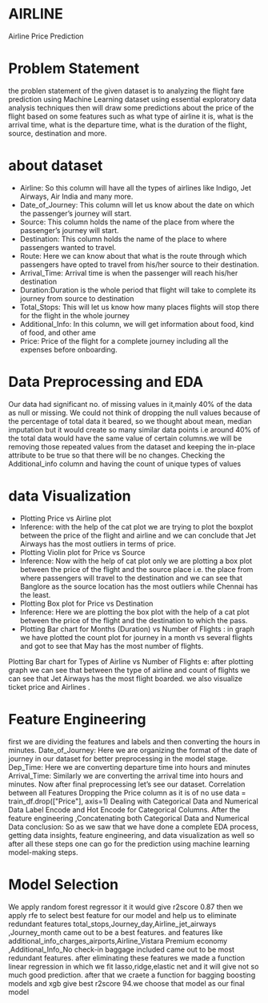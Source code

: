 # AIRLINE
Airline Price Prediction

# Problem Statement
 the problen statement of the given dataset is to  analyzing the flight fare prediction using Machine Learning dataset using essential exploratory data analysis techniques then will draw some predictions about the price of the flight based on some features such as what type of airline it is, what is the arrival time, what is the departure time, what is the duration of the flight, source, destination and more.
 
 # about dataset
 
* Airline: So this column will have all the types of airlines like Indigo, Jet Airways, Air India and many more.
* Date_of_Journey: This column will let us know about the date on which the passenger’s journey will start.
* Source: This column holds the name of the place from where the passenger’s journey will start.
* Destination: This column holds the name of the place to where passengers wanted to travel.
 * Route: Here we can know about that what is the route through which passengers have opted to travel from his/her source to their destination.
 * Arrival_Time: Arrival time is when the passenger will reach his/her destination
 * Duration:Duration is the whole period that flight will take to complete its journey from source to destination 
 * Total_Stops: This will let us know  how many places flights will stop there for the flight in the whole journey
 * Additional_Info: In this column, we will get information about food, kind of food, and other ame
* Price: Price of the flight for a complete journey including all the expenses before onboarding.

# Data Preprocessing and EDA

Our data had significant no. of missing values in it,mainly 
40% of the data as null or missing.
We could not think of dropping the null values because of the percentage of total data it
beared, so we thought about mean, median imputation but it would create so many
similar data points i.e around 40% of the total data would have the same value of
certain columns.we will be removing those repeated values from the dataset and keeping the in-place attribute to be true so that there will be no changes.
Checking the Additional_info column and having the count of unique types of values

# data Visualization 
* Plotting Price vs Airline plot
* Inference: with the help of the cat plot we are trying to plot the boxplot between the price of the flight and airline and we can conclude that Jet Airways has the most outliers in terms of price.
* Plotting Violin plot for Price vs Source
* Inference: Now with the help of cat plot only we are plotting a box plot between the price of the flight and
the source place i.e. the place from where passengers will travel to the destination and we can see that Banglore as the source location has the most outliers while Chennai has the least.
* Plotting Box plot for Price vs Destination
* Inference: Here we are plotting the box plot with the help of a cat plot between the price of the flight and the destination to which the pass.
* Plotting Bar chart for Months (Duration) vs Number of Flights
: in graph we have plotted the count plot for journey in a month vs several flights
and got to see that May has the most number of flights.

Plotting Bar chart for Types of Airline vs Number of Flights
e: after plotting  graph we can see that between the type of airline and count of flights we
can see that Jet Airways has the most flight boarded.
we also visualize ticket price and Airlines .


# Feature Engineering
first we are dividing the features and labels and then converting the hours in minutes.
Date_of_Journey: Here we are organizing the format of the date of journey in our dataset for better preprocessing in the model stage.
Dep_Time: Here we are converting departure time into hours and minutes
Arrival_Time: Similarly we are converting the arrival time into hours and minutes.
Now after final preprocessing let’s see our dataset.
Correlation between all Features
Dropping the Price column as it is of no use
data = train_df.drop(["Price"], axis=1)
Dealing with Categorical Data and Numerical Data
Label Encode and Hot Encode for Categorical Columns.
After the feature engineering ,Concatenating both Categorical Data and Numerical Data
conclusion: So as we saw that we have done a complete EDA process, getting data insights, feature engineering, and data visualization as well so after all these steps one can go for the prediction using machine learning model-making steps.

# Model Selection
We apply random forest regressor it it would give r2score 0.87 then we apply rfe to select best feature for our model and help us to eliminate redundant features total_stops,Journey_day,Airline_jet_airways ,Journey_month came out to be a best features. 
and features like additional_info_charges_airports,Airline_Vistara Premium economy
,Additional_Info_No check-in baggage included came out to be most redundant features.
after eliminating these features we made a function linear regression in which we fit lasso,ridge,elastic net and it will give not so much good prediction. after that we craete a function for bagging boosting models and xgb give best r2score 94.we choose that model  as our final model




